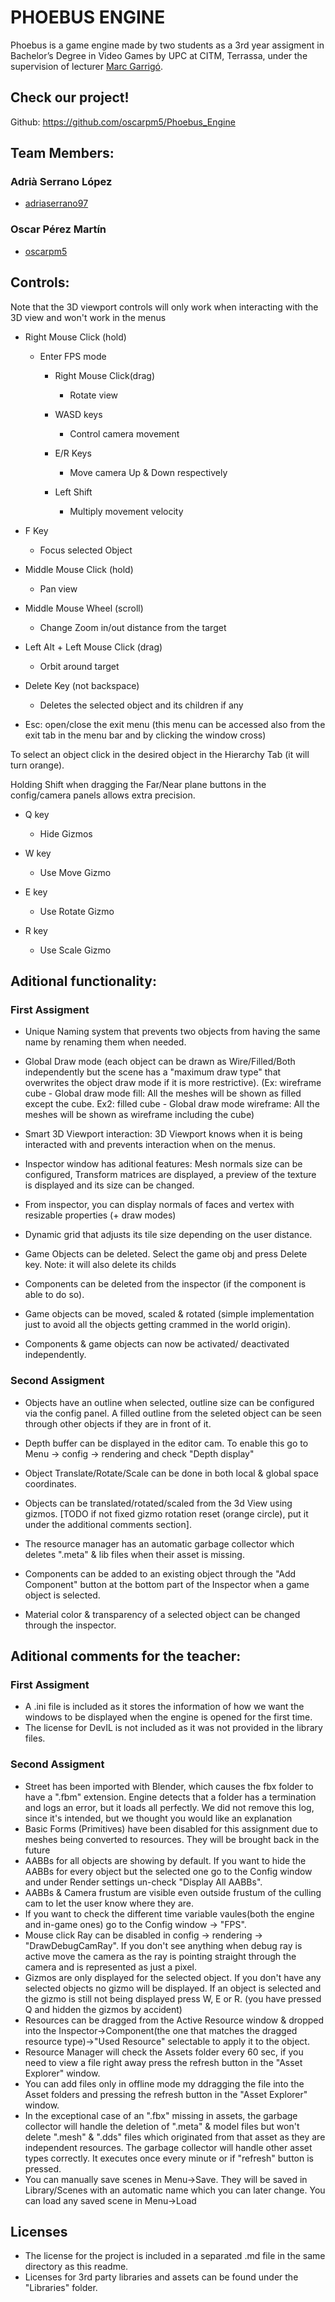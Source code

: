 ﻿# PHOEBUS ENGINE

Phoebus is a game engine made by two students as a 3rd year assigment in Bachelor’s Degree in Video Games by UPC at CITM, Terrassa, under the supervision of lecturer [Marc Garrigó](www.linkedin.com/in/mgarrigo/).



## Check our project!

Github:		https://github.com/oscarpm5/Phoebus_Engine


## Team Members:

### Adrià Serrano López
* [adriaserrano97](https://github.com/adriaserrano97)


### Oscar Pérez Martín
* [oscarpm5](https://github.com/oscarpm5)




## Controls:
Note that the 3D viewport controls will only work when interacting with the 3D view and won't work in the menus


* Right Mouse Click (hold)
	- Enter FPS mode
	
		* Right Mouse Click(drag)
			- Rotate view
	
		* WASD keys
			- Control camera movement
	
		* E/R Keys
			- Move camera Up & Down respectively
	
		* Left Shift
			- Multiply movement velocity


* F Key
	- Focus selected Object


* Middle Mouse Click (hold)
	- Pan view


* Middle Mouse Wheel (scroll)
	- Change Zoom in/out distance from the target


* Left Alt + Left Mouse Click (drag)
	- Orbit around target


* Delete Key (not backspace)
	- Deletes the selected object and its children if any


* Esc: open/close the exit menu (this menu can be accessed also from the exit tab in the menu bar and by clicking the window cross)


To select an object click in the desired object in the Hierarchy Tab (it will turn orange). 

Holding Shift when dragging the Far/Near plane buttons in the config/camera panels allows extra precision.



* Q key
	- Hide Gizmos

* W key
	- Use Move Gizmo

* E key
	- Use Rotate Gizmo

* R key
	- Use Scale Gizmo




## Aditional functionality:

### First Assigment

* Unique Naming system that prevents two objects from having the same name by renaming them when needed. 

* Global Draw mode (each object can be drawn as Wire/Filled/Both independently but the scene has a "maximum draw type" that overwrites the object draw mode if it is more restrictive).
(Ex: wireframe cube - Global draw mode fill: All the meshes will be shown as filled except the cube. 
Ex2: filled cube - Global draw mode wireframe: All the meshes will be shown as wireframe including the cube)

* Smart 3D Viewport interaction: 3D Viewport knows when it is being interacted with and prevents interaction when on the menus.

* Inspector window has aditional features: Mesh normals size can be configured, Transform matrices are displayed, a preview of the texture is displayed and its size can be changed.

* From inspector, you can display normals of faces and vertex with resizable properties (+ draw modes)

* Dynamic grid that adjusts its tile size depending on the user distance.

* Game Objects can be deleted. Select the game obj and press Delete key. Note: it will also delete its childs

* Components can be deleted from the inspector (if the component is able to do so).

* Game objects can be moved, scaled & rotated (simple implementation just to avoid all the objects getting crammed in the world origin).

* Components & game objects can now be activated/ deactivated independently.

### Second Assigment

* Objects have an outline when selected, outline size can be configured via the config panel. A filled outline from the seleted object can be seen through other objects if they are in front of it.

* Depth buffer can be displayed in the editor cam. To enable this go to Menu -> config -> rendering and check "Depth display"

* Object Translate/Rotate/Scale can be done in both local & global space coordinates.

* Objects can be translated/rotated/scaled from the 3d View using gizmos. [TODO if not fixed gizmo rotation reset (orange circle), put it under the additional comments section]. 

* The resource manager has an automatic garbage collector which deletes ".meta" & lib files when their asset is missing.

* Components can be added to an existing object through the "Add Component" button at the bottom part of the Inspector when a game object is selected.

* Material color & transparency of a selected object can be changed through the inspector.
 
## Aditional comments for the teacher:

### First Assigment
* A .ini file is included as it stores the information of how we want the windows to be displayed when the engine is opened for the first time.
* The license for DevIL is not included as it was not provided in the library files. 

### Second Assigment
* Street has been imported with Blender, which causes the fbx folder to have a ".fbm" extension. Engine detects that a folder has a termination and logs an error, but it loads all perfectly. We did not remove this log, since it's intended, but we thought you would like an explanation
* Basic Forms (Primitives) have been disabled for this assignment due to meshes being converted to resources. They will be brought back in the future
* AABBs for all objects are showing by default. If you want to hide the AABBs for every object but the selected one go to the Config window and under Render settings un-check "Display All AABBs".
* AABBs & Camera frustum are visible even outside frustum of the culling cam to let the user know where they are.
* If you want to check the different time variable vaules(both the engine and in-game ones) go to the Config window -> "FPS".
* Mouse click Ray can be disabled in config -> rendering -> "DrawDebugCamRay". If you don't see anything when debug ray is active move the camera as the ray is pointing straight through the camera and is represented as just a pixel.
* Gizmos are only displayed for the selected object. If you don't have any selected objects no gizmo will be displayed. If an object is selected and the gizmo is still not being displayed press W, E or R. (you have pressed Q and hidden the gizmos by accident)
* Resources can be dragged from the Active Resource window & dropped into the Inspector->Component(the one that matches the dragged resource type)->"Used Resource" selectable to apply it to the object. 
* Resource Manager will check the Assets folder every 60 sec, if you need to view a file right away press the refresh button in the "Asset Explorer" window.
* You can add files only in offline mode my ddragging the file into the Asset folders and pressing the refresh button in the "Asset Explorer" window.
* In the exceptional case of an ".fbx" missing in assets, the garbage collector will handle the deletion of ".meta" & model files but won't delete ".mesh" & ".dds" files which originated from that asset as they are independent resources. The garbage collector will handle other asset types correctly. It executes once every minute or if "refresh" button is pressed. 
* You can manually save scenes in Menu->Save. They will be saved in Library/Scenes with an automatic name which you can later change. You can load any saved scene in Menu->Load

## Licenses
* The license for the project is included in a separated .md file in the same directory as this readme.
* Licenses for 3rd party libraries and assets can be found under the "Libraries" folder.
